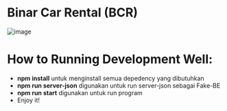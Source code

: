 # Binar Car Rental (BCR)
![image](https://github.com/Leviathan-31125/SYNRGY_Challenge_07/assets/141824953/0094f1f5-b776-4cf8-8166-511d5b5aa271)

# How to Running Development Well:
<ul>
  <li><strong>npm install</strong> untuk menginstall semua depedency yang dibutuhkan</li>
  <li><strong>npm run server-json</strong> digunakan untuk run server-json sebagai Fake-BE</li>
  <li><strong>npm run start</strong> digunakan untuk run program</li>
  <li>Enjoy it!</li>
</ul>
